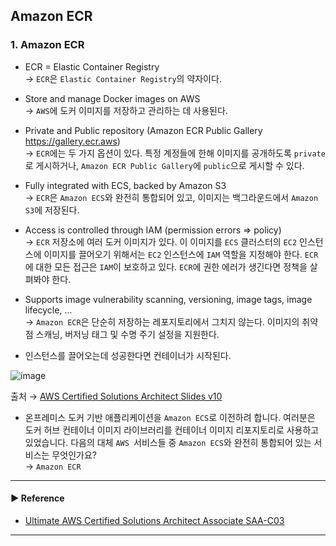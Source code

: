 ## Amazon ECR
### 1. Amazon ECR
- ECR = Elastic Container Registry  
→ `ECR`은 `Elastic Container Registry`의 약자이다.

- Store and manage Docker images on AWS  
→ `AWS`에 도커 이미지를 저장하고 관리하는 데 사용된다.

- Private and Public repository (Amazon ECR Public Gallery https://gallery.ecr.aws)  
→ `ECR`에는 두 가지 옵션이 있다. 특정 계정들에 한해 이미지를 공개하도록 `private`로 게시하거나, `Amazon ECR Public Gallery`에 `public`으로 게시할 수 있다.

- Fully integrated with ECS, backed by Amazon S3  
→ `ECR`은 `Amazon ECS`와 완전히 통합되어 있고, 이미지는 백그라운드에서 `Amazon S3`에 저장된다.

- Access is controlled through IAM (permission errors => policy)  
→ `ECR` 저장소에 여러 도커 이미지가 있다. 이 이미지를 `ECS` 클러스터의 `EC2` 인스턴스에 이미지를 끌어오기 위해서는 `EC2` 인스턴스에 `IAM` 역할을 지정해야 한다. `ECR`에 대한 모든 접근은 `IAM`이 보호하고 있다. `ECR`에 권한 에러가 생긴다면 정책을 살펴봐야 한다.

- Supports image vulnerability scanning, versioning, image tags, image lifecycle, …  
→ `Amazon ECR`은 단순히 저장하는 레포지토리에서 그치지 않는다. 이미지의 취약점 스캐닝, 버저닝 태그 및 수명 주기 설정을 지원한다.

- 인스턴스를 끌어오는데 성공한다면 컨테이너가 시작된다.  

![image](https://user-images.githubusercontent.com/97398071/235710052-45d35282-ead8-4400-ab81-69416bb3cd63.png)

출처 → [AWS Certified Solutions Architect Slides v10](https://courses.datacumulus.com/downloads/certified-solutions-architect-pn9/)

- 온프레미스 도커 기반 애플리케이션을 `Amazon ECS`로 이전하려 합니다. 여러분은 도커 허브 컨테이너 이미지 라이브러리를 컨테이너 이미지 리포지토리로 사용하고 있었습니다. 다음의 대체 `AWS `서비스들 중 `Amazon ECS`와 완전히 통합되어 있는 서비스는 무엇인가요?  
→ `Amazon ECR`

---
#### ▶ Reference
- [Ultimate AWS Certified Solutions Architect Associate SAA-C03](https://www.udemy.com/course/aws-certified-solutions-architect-associate-saa-c03/)
---